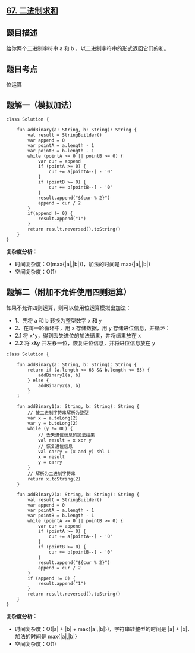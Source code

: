 ## [67. 二进制求和](https://leetcode.cn/problems/add-binary/description/)

## 题目描述

给你两个二进制字符串 a 和 b ，以二进制字符串的形式返回它们的和。

## 题目考点

位运算

## 题解一（模拟加法）
 
```
class Solution {

    fun addBinary(a: String, b: String): String {
        val result = StringBuilder()
        var append = 0
        var pointA = a.length - 1
        var pointB = b.length - 1
        while (pointA >= 0 || pointB >= 0) {
            var cur = append
            if (pointA >= 0) {
                cur += a[pointA--] - '0'
            }
            if (pointB >= 0) {
                cur += b[pointB--] - '0'
            }
            result.append("${cur % 2}")
            append = cur / 2
        }
        if(append != 0) {
            result.append("1")
        }
        return result.reversed().toString()
    }
}
```

**复杂度分析：**

- 时间复杂度：O(max{|a|,|b|})，加法的时间是 max{|a|,|b|}
- 空间复杂度：O(1)

## 题解二（附加不允许使用四则运算）

如果不允许四则运算，则可以使用位运算模拟出加法：

- 1、先将 a 和 b 转换为整型数字 x 和 y
- 2、在每一轮循环中，用 x 存储数据，用 y 存储进位信息，并循环：
 - 2.1 将 x^y，得到丢失进位的加法结果，并将结果放在 x
 - 2.2 将 x&y 并左移一位，恢复进位信息，并将进位信息放在 y

```
class Solution {

    fun addBinary(a: String, b: String): String {
        return if (a.length <= 63 && b.length <= 63) {
            addBinary1(a, b)
        } else {
            addBinary2(a, b)
        }
    }

    fun addBinary1(a: String, b: String): String {
        // 按二进制字符串解析为整型
        var x = a.toLong(2)
        var y = b.toLong(2)
        while (y != 0L) {
            // 丢失进位信息的加法结果
            val result = x xor y
            // 恢复进位信息
            val carry = (x and y) shl 1
            x = result
            y = carry
        }
        // 解析为二进制字符串
        return x.toString(2)
    }

    fun addBinary2(a: String, b: String): String {
        val result = StringBuilder()
        var append = 0
        var pointA = a.length - 1
        var pointB = b.length - 1
        while (pointA >= 0 || pointB >= 0) {
            var cur = append
            if (pointA >= 0) {
                cur += a[pointA--] - '0'
            }
            if (pointB >= 0) {
                cur += b[pointB--] - '0'
            }
            result.append("${cur % 2}")
            append = cur / 2
        }
        if (append != 0) {
            result.append("1")
        }
        return result.reversed().toString()
    }
}
```

**复杂度分析：**

- 时间复杂度：O(|a| + |b| + max{|a|,|b|})，字符串转整型的时间是 |a| + |b|，加法的时间是 max{|a|,|b|}
- 空间复杂度：O(1)

